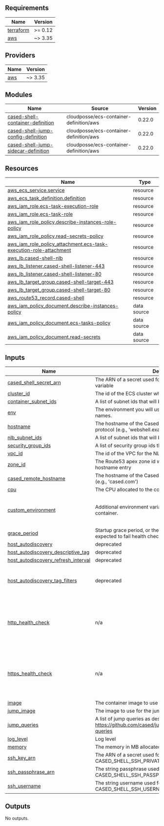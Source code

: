 ## Requirements

| Name | Version |
|------|---------|
| <a name="requirement_terraform"></a> [terraform](#requirement\_terraform) | >= 0.12 |
| <a name="requirement_aws"></a> [aws](#requirement\_aws) | ~> 3.35 |

## Providers

| Name | Version |
|------|---------|
| <a name="provider_aws"></a> [aws](#provider\_aws) | ~> 3.35 |

## Modules

| Name | Source | Version |
|------|--------|---------|
| <a name="module_cased-shell-container-definition"></a> [cased-shell-container-definition](#module\_cased-shell-container-definition) | cloudposse/ecs-container-definition/aws | 0.22.0 |
| <a name="module_cased-shell-jump-config-definition"></a> [cased-shell-jump-config-definition](#module\_cased-shell-jump-config-definition) | cloudposse/ecs-container-definition/aws | 0.22.0 |
| <a name="module_cased-shell-jump-sidecar-definition"></a> [cased-shell-jump-sidecar-definition](#module\_cased-shell-jump-sidecar-definition) | cloudposse/ecs-container-definition/aws | 0.22.0 |

## Resources

| Name | Type |
|------|------|
| [aws_ecs_service.service](https://registry.terraform.io/providers/hashicorp/aws/latest/docs/resources/ecs_service) | resource |
| [aws_ecs_task_definition.definition](https://registry.terraform.io/providers/hashicorp/aws/latest/docs/resources/ecs_task_definition) | resource |
| [aws_iam_role.ecs-task-execution-role](https://registry.terraform.io/providers/hashicorp/aws/latest/docs/resources/iam_role) | resource |
| [aws_iam_role.ecs-task-role](https://registry.terraform.io/providers/hashicorp/aws/latest/docs/resources/iam_role) | resource |
| [aws_iam_role_policy.describe-instances-role-policy](https://registry.terraform.io/providers/hashicorp/aws/latest/docs/resources/iam_role_policy) | resource |
| [aws_iam_role_policy.read-secrets-policy](https://registry.terraform.io/providers/hashicorp/aws/latest/docs/resources/iam_role_policy) | resource |
| [aws_iam_role_policy_attachment.ecs-task-execution-role-attachment](https://registry.terraform.io/providers/hashicorp/aws/latest/docs/resources/iam_role_policy_attachment) | resource |
| [aws_lb.cased-shell-nlb](https://registry.terraform.io/providers/hashicorp/aws/latest/docs/resources/lb) | resource |
| [aws_lb_listener.cased-shell-listener-443](https://registry.terraform.io/providers/hashicorp/aws/latest/docs/resources/lb_listener) | resource |
| [aws_lb_listener.cased-shell-listener-80](https://registry.terraform.io/providers/hashicorp/aws/latest/docs/resources/lb_listener) | resource |
| [aws_lb_target_group.cased-shell-target-443](https://registry.terraform.io/providers/hashicorp/aws/latest/docs/resources/lb_target_group) | resource |
| [aws_lb_target_group.cased-shell-target-80](https://registry.terraform.io/providers/hashicorp/aws/latest/docs/resources/lb_target_group) | resource |
| [aws_route53_record.cased-shell](https://registry.terraform.io/providers/hashicorp/aws/latest/docs/resources/route53_record) | resource |
| [aws_iam_policy_document.describe-instances-policy](https://registry.terraform.io/providers/hashicorp/aws/latest/docs/data-sources/iam_policy_document) | data source |
| [aws_iam_policy_document.ecs-tasks-policy](https://registry.terraform.io/providers/hashicorp/aws/latest/docs/data-sources/iam_policy_document) | data source |
| [aws_iam_policy_document.read-secrets](https://registry.terraform.io/providers/hashicorp/aws/latest/docs/data-sources/iam_policy_document) | data source |

## Inputs

| Name | Description | Type | Default | Required |
|------|-------------|------|---------|:--------:|
| <a name="input_cased_shell_secret_arn"></a> [cased\_shell\_secret\_arn](#input\_cased\_shell\_secret\_arn) | The ARN of a secret used for the CASED\_SHELL\_SECRET env variable | `string` | n/a | yes |
| <a name="input_cluster_id"></a> [cluster\_id](#input\_cluster\_id) | The id of the ECS cluster where the service will be deployed. | `string` | n/a | yes |
| <a name="input_container_subnet_ids"></a> [container\_subnet\_ids](#input\_container\_subnet\_ids) | A list of subnet ids that will be used for the container. | `list(string)` | n/a | yes |
| <a name="input_env"></a> [env](#input\_env) | The environment you will use. This is used to preface various names. | `string` | n/a | yes |
| <a name="input_hostname"></a> [hostname](#input\_hostname) | The hostname of the Cased Shell deployment, without protocol (e.g., 'webshell.example.com') | `string` | n/a | yes |
| <a name="input_nlb_subnet_ids"></a> [nlb\_subnet\_ids](#input\_nlb\_subnet\_ids) | A list of subnet ids that will be used for the NLB. | `list(string)` | n/a | yes |
| <a name="input_security_group_ids"></a> [security\_group\_ids](#input\_security\_group\_ids) | A list of security group ids that will be used for the container. | `list(string)` | n/a | yes |
| <a name="input_vpc_id"></a> [vpc\_id](#input\_vpc\_id) | The id of the VPC for the NLB and the VPC. | `string` | n/a | yes |
| <a name="input_zone_id"></a> [zone\_id](#input\_zone\_id) | The Route53 apex zone id which will be associated with the hostname entry | `string` | n/a | yes |
| <a name="input_cased_remote_hostname"></a> [cased\_remote\_hostname](#input\_cased\_remote\_hostname) | The hostname of the Cased remote server, without protocol (e.g., 'cased.com') | `string` | `"cased.com"` | no |
| <a name="input_cpu"></a> [cpu](#input\_cpu) | The CPU allocated to the container | `number` | `180` | no |
| <a name="input_custom_environment"></a> [custom\_environment](#input\_custom\_environment) | Additional environment variables to pass to the shell container. | <pre>list(object({<br>    name  = string<br>    value = string<br>  }))</pre> | `[]` | no |
| <a name="input_grace_period"></a> [grace\_period](#input\_grace\_period) | Startup grace period, or the duration of time the application is expected to fail health checks on startup | `number` | `360` | no |
| <a name="input_host_autodiscovery"></a> [host\_autodiscovery](#input\_host\_autodiscovery) | deprecated | `bool` | `false` | no |
| <a name="input_host_autodiscovery_descriptive_tag"></a> [host\_autodiscovery\_descriptive\_tag](#input\_host\_autodiscovery\_descriptive\_tag) | deprecated | `string` | `"Name"` | no |
| <a name="input_host_autodiscovery_refresh_interval"></a> [host\_autodiscovery\_refresh\_interval](#input\_host\_autodiscovery\_refresh\_interval) | deprecated | `number` | `60` | no |
| <a name="input_host_autodiscovery_tag_filters"></a> [host\_autodiscovery\_tag\_filters](#input\_host\_autodiscovery\_tag\_filters) | deprecated | <pre>list(object({<br>    name   = string<br>    values = list(string)<br>  }))</pre> | `[]` | no |
| <a name="input_http_health_check"></a> [http\_health\_check](#input\_http\_health\_check) | n/a | <pre>list(object({<br>    healthy_threshold   = number<br>    path                = string<br>    port                = number<br>    unhealthy_threshold = number<br>  }))</pre> | <pre>[<br>  {<br>    "healthy_threshold": 2,<br>    "path": "/_health",<br>    "port": "80",<br>    "unhealthy_threshold": 2<br>  }<br>]</pre> | no |
| <a name="input_https_health_check"></a> [https\_health\_check](#input\_https\_health\_check) | n/a | <pre>list(object({<br>    healthy_threshold   = number<br>    path                = string<br>    port                = number<br>    unhealthy_threshold = number<br>  }))</pre> | <pre>[<br>  {<br>    "healthy_threshold": 2,<br>    "path": "/_health",<br>    "port": "80",<br>    "unhealthy_threshold": 2<br>  }<br>]</pre> | no |
| <a name="input_image"></a> [image](#input\_image) | The container image to use | `string` | `"ghcr.io/cased/shell:v0.8.3"` | no |
| <a name="input_jump_image"></a> [jump\_image](#input\_jump\_image) | The image to use for the jump container | `string` | `"ghcr.io/cased/jump:latest"` | no |
| <a name="input_jump_queries"></a> [jump\_queries](#input\_jump\_queries) | A list of jump queries as described in https://github.com/cased/jump/pkgs/container/jump#writing-queries | `any` | `[]` | no |
| <a name="input_log_level"></a> [log\_level](#input\_log\_level) | Log level | `string` | `"error"` | no |
| <a name="input_memory"></a> [memory](#input\_memory) | The memory in MB allocated to the container | `number` | `1024` | no |
| <a name="input_ssh_key_arn"></a> [ssh\_key\_arn](#input\_ssh\_key\_arn) | The ARN of a secret used for the CASED\_SHELL\_SSH\_PRIVATE\_KEY env variable | `string` | `null` | no |
| <a name="input_ssh_passphrase_arn"></a> [ssh\_passphrase\_arn](#input\_ssh\_passphrase\_arn) | The string passphrase used for the CASED\_SHELL\_SSH\_PASSPHRASE env variable | `string` | `null` | no |
| <a name="input_ssh_username"></a> [ssh\_username](#input\_ssh\_username) | The string username used for the CASED\_SHELL\_SSH\_USERNAME env variable | `string` | `null` | no |

## Outputs

No outputs.
